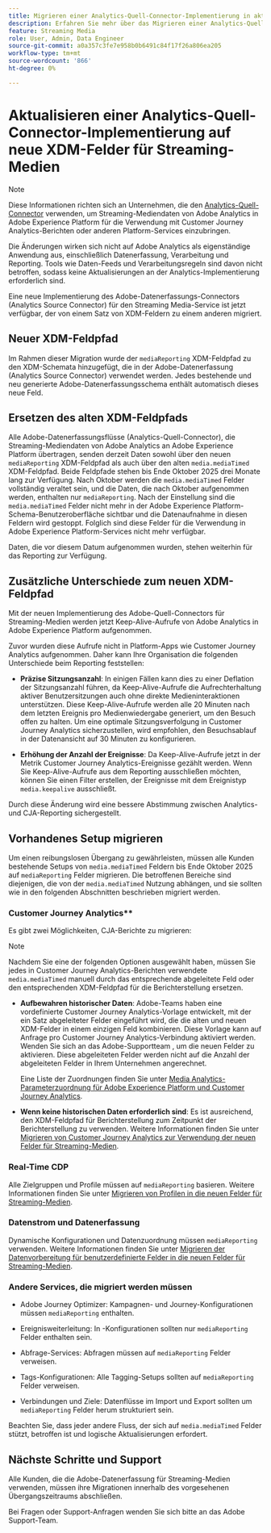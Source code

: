 ```yaml
---
title: Migrieren einer Analytics-Quell-Connector-Implementierung in aktualisierte XDM Streaming Media-Felder
description: Erfahren Sie mehr über das Migrieren einer Analytics-Quell-Connector-Implementierung in aktualisierte XDM Streaming Media-Felder
feature: Streaming Media
role: User, Admin, Data Engineer
source-git-commit: a0a357c3fe7e958b0b6491c84f17f26a806ea205
workflow-type: tm+mt
source-wordcount: '866'
ht-degree: 0%

---
```


# Aktualisieren einer Analytics-Quell-Connector-Implementierung auf neue XDM-Felder für Streaming-Medien

>[!NOTE]
>
>Diese Informationen richten sich an Unternehmen, die den [Analytics-Quell-Connector](https://experienceleague.adobe.com/de/docs/experience-platform/sources/connectors/adobe-applications/analytics) verwenden, um Streaming-Mediendaten von Adobe Analytics in Adobe Experience Platform für die Verwendung mit Customer Journey Analytics-Berichten oder anderen Platform-Services einzubringen.
>
>Die Änderungen wirken sich nicht auf Adobe Analytics als eigenständige Anwendung aus, einschließlich Datenerfassung, Verarbeitung und Reporting. Tools wie Daten-Feeds und Verarbeitungsregeln sind davon nicht betroffen, sodass keine Aktualisierungen an der Analytics-Implementierung erforderlich sind.

Eine neue Implementierung des Adobe-Datenerfassungs-Connectors (Analytics Source Connector) für den Streaming Media-Service ist jetzt verfügbar, der von einem Satz von XDM-Feldern zu einem anderen migriert.

## Neuer XDM-Feldpfad

Im Rahmen dieser Migration wurde der `mediaReporting` XDM-Feldpfad zu den XDM-Schemata hinzugefügt, die in der Adobe-Datenerfassung (Analytics Source Connector) verwendet werden. Jedes bestehende und neu generierte Adobe-Datenerfassungsschema enthält automatisch dieses neue Feld.

## Ersetzen des alten XDM-Feldpfads

Alle Adobe-Datenerfassungsflüsse (Analytics-Quell-Connector), die Streaming-Mediendaten von Adobe Analytics an Adobe Experience Platform übertragen, senden derzeit Daten sowohl über den neuen `mediaReporting` XDM-Feldpfad als auch über den alten `media.mediaTimed` XDM-Feldpfad. Beide Feldpfade stehen bis Ende Oktober 2025 drei Monate lang zur Verfügung. Nach Oktober werden die `media.mediaTimed` Felder vollständig veraltet sein, und die Daten, die nach Oktober aufgenommen werden, enthalten nur `mediaReporting`. Nach der Einstellung sind die `media.mediaTimed` Felder nicht mehr in der Adobe Experience Platform-Schema-Benutzeroberfläche sichtbar und die Datenaufnahme in diesen Feldern wird gestoppt. Folglich sind diese Felder für die Verwendung in Adobe Experience Platform-Services nicht mehr verfügbar.

Daten, die vor diesem Datum aufgenommen wurden, stehen weiterhin für das Reporting zur Verfügung.

## Zusätzliche Unterschiede zum neuen XDM-Feldpfad

Mit der neuen Implementierung des Adobe-Quell-Connectors für Streaming-Medien werden jetzt Keep-Alive-Aufrufe von Adobe Analytics in Adobe Experience Platform aufgenommen.

Zuvor wurden diese Aufrufe nicht in Platform-Apps wie Customer Journey Analytics aufgenommen. Daher kann Ihre Organisation die folgenden Unterschiede beim Reporting feststellen:

* **Präzise Sitzungsanzahl**: In einigen Fällen kann dies zu einer Deflation der Sitzungsanzahl führen, da Keep-Alive-Aufrufe die Aufrechterhaltung aktiver Benutzersitzungen auch ohne direkte Medieninteraktionen unterstützen. Diese Keep-Alive-Aufrufe werden alle 20 Minuten nach dem letzten Ereignis pro Medienwiedergabe generiert, um den Besuch offen zu halten. Um eine optimale Sitzungsverfolgung in Customer Journey Analytics sicherzustellen, wird empfohlen, den Besuchsablauf in der Datenansicht auf 30 Minuten zu konfigurieren.

* **Erhöhung der Anzahl der Ereignisse**: Da Keep-Alive-Aufrufe jetzt in der Metrik Customer Journey Analytics-Ereignisse gezählt werden. Wenn Sie Keep-Alive-Aufrufe aus dem Reporting ausschließen möchten, können Sie einen Filter erstellen, der Ereignisse mit dem Ereignistyp `media.keepalive` ausschließt.

Durch diese Änderung wird eine bessere Abstimmung zwischen Analytics- und CJA-Reporting sichergestellt.

## Vorhandenes Setup migrieren

Um einen reibungslosen Übergang zu gewährleisten, müssen alle Kunden bestehende Setups von `media.mediaTimed` Feldern bis Ende Oktober 2025 auf `mediaReporting` Felder migrieren. Die betroffenen Bereiche sind diejenigen, die von der `media.mediaTimed` Nutzung abhängen, und sie sollten wie in den folgenden Abschnitten beschrieben migriert werden.

### Customer Journey Analytics**

Es gibt zwei Möglichkeiten, CJA-Berichte zu migrieren:

>[!NOTE]
>
>Nachdem Sie eine der folgenden Optionen ausgewählt haben, müssen Sie jedes in Customer Journey Analytics-Berichten verwendete `media.mediaTimed` manuell durch das entsprechende abgeleitete Feld oder den entsprechenden XDM-Feldpfad für die Berichterstellung ersetzen.

* **Aufbewahren historischer Daten**: Adobe-Teams haben eine vordefinierte Customer Journey Analytics-Vorlage entwickelt, mit der ein Satz abgeleiteter Felder eingeführt wird, die die alten und neuen XDM-Felder in einem einzigen Feld kombinieren. Diese Vorlage kann auf Anfrage pro Customer Journey Analytics-Verbindung aktiviert werden. Wenden Sie sich an das Adobe-Supportteam , um die neuen Felder zu aktivieren. Diese abgeleiteten Felder werden nicht auf die Anzahl der abgeleiteten Felder in Ihrem Unternehmen angerechnet.

  Eine Liste der Zuordnungen finden Sie unter [Media Analytics-Parameterzuordnung für Adobe Experience Platform und Customer Journey Analytics](/help/use-cases/xdm-updates/parameters-mapping.md).

* **Wenn keine historischen Daten erforderlich sind**: Es ist ausreichend, den XDM-Feldpfad für Berichterstellung zum Zeitpunkt der Berichterstellung zu verwenden. Weitere Informationen finden Sie unter [Migrieren von Customer Journey Analytics zur Verwendung der neuen Felder für Streaming-Medien](/help/use-cases/xdm-updates/migrate-cja-setup.md).

### Real-Time CDP

Alle Zielgruppen und Profile müssen auf `mediaReporting` basieren. Weitere Informationen finden Sie unter [Migrieren von Profilen in die neuen Felder für Streaming-Medien](/help/use-cases/xdm-updates/migrate-profiles.md).

### Datenstrom und Datenerfassung

Dynamische Konfigurationen und Datenzuordnung müssen `mediaReporting` verwenden. Weitere Informationen finden Sie unter [Migrieren der Datenvorbereitung für benutzerdefinierte Felder in die neuen Felder für Streaming-Medien](/help/use-cases/xdm-updates/migrate-dataprep.md).

### Andere Services, die migriert werden müssen

* Adobe Journey Optimizer: Kampagnen- und Journey-Konfigurationen müssen `mediaReporting` enthalten.

* Ereignisweiterleitung: In -Konfigurationen sollten nur `mediaReporting` Felder enthalten sein.

* Abfrage-Services: Abfragen müssen auf `mediaReporting` Felder verweisen.

* Tags-Konfigurationen: Alle Tagging-Setups sollten auf `mediaReporting` Felder verweisen.

* Verbindungen und Ziele: Datenflüsse im Import und Export sollten um `mediaReporting` Felder herum strukturiert sein.

Beachten Sie, dass jeder andere Fluss, der sich auf `media.mediaTimed` Felder stützt, betroffen ist und logische Aktualisierungen erfordert.

## Nächste Schritte und Support

Alle Kunden, die die Adobe-Datenerfassung für Streaming-Medien verwenden, müssen ihre Migrationen innerhalb des vorgesehenen Übergangszeitraums abschließen.

Bei Fragen oder Support-Anfragen wenden Sie sich bitte an das Adobe Support-Team.

